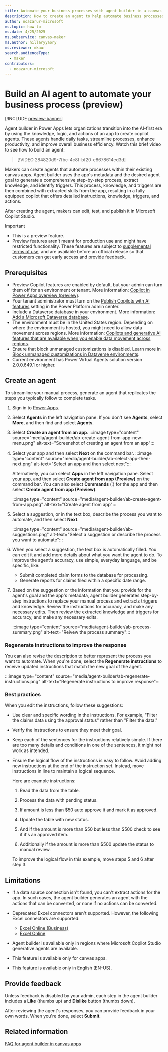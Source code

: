 ```yaml
---
title: Automate your business processes with agent builder in a canvas app
description: How to create an agent to help automate business processes in a canvas app using agent builder.
author: noazarur-microsoft
ms.topic: how-to
ms.date: 4/25/2025
ms.subservice: canvas-maker
ms.author: hillaryyaory
ms.reviewer: mkaur
search.audienceType: 
  - maker
contributors:
  - noazarur-microsoft
---
```


# Build an AI agent to automate your business process (preview) 

[!INCLUDE [preview-banner](~/../shared-content/shared/preview-includes/preview-banner.md)]

Agent builder in Power Apps lets organizations transition into the AI-first era by using the knowledge, logic, and actions of an app to create copilot agents. These agents handle daily tasks, streamline processes, enhance productivity, and improve overall business efficiency. Watch this brief video to see how to build an agent:

> [!VIDEO 284820d9-7fbc-4c8f-bf20-e8678614ed3d]

 Makers can create agents that automate processes within their existing canvas apps. Agent builder uses the app's metadata and the desired agent goal to generate a comprehensive step-by-step process, extract knowledge, and identify triggers. This process, knowledge, and triggers are then combined with extracted skills from the app, resulting in a fully equipped copilot that offers detailed instructions, knowledge, triggers, and actions.

After creating the agent, makers can edit, test, and publish it in Microsoft Copilot Studio.

> [!IMPORTANT]
> - This is a preview feature.
> - Preview features aren't meant for production use and might have restricted functionality. These features are subject to [supplemental terms of use](https://go.microsoft.com/fwlink/?linkid=2189520), and are available before an official release so that customers can get early access and provide feedback.

## Prerequisites

- Preview Copilot features are enabled by default, but your admin can turn them off for an environment or tenant. More information: [Copilot in Power Apps overview (preview)](ai-overview.md#turn-off-copilot-preview-features-in-power-apps).
- Your tenant administrator must turn on the [Publish Copilots with AI features](/microsoft-copilot-studio/security-and-governance) setting in the Power Platform admin center.
- Include a Dataverse database in your environment. More information: [Add a Microsoft Dataverse database](/power-platform/admin/create-database).
- The environment must be in the United States region. Depending on where the environment is hosted, you might need to allow data movement across regions. More information: [Copilots and generative AI features that are available when you enable data movement across regions](/power-platform/admin/geographical-availability-copilot#copilots-and-generative-ai-features-that-are-available-when-you-enable-data-movement-across-regions).
- Ensure that block unmanaged customizations is disabled. Learn more in [Block unmanaged customizations in Dataverse environments](/power-platform/alm/block-unmanaged-customizations).
- Current environment has Power Virtual Agents solution version 2.0.0.649.1 or higher.

## Create an agent

To streamline your manual process, generate an agent that replicates the steps you typically follow to complete tasks.

1. Sign in to [Power Apps](https://make.powerapps.com).
1. Select **Agents** in the left navigation pane. If you don't see **Agents**, select **More**, and then find and select **Agents**. 
1. Select **Create an agent from an app**.
    :::image type="content" source="media/agent-builder/ab-create-agent-from-app-new-menu.png" alt-text="Screenshot of creating an agent from an app":::

1. Select your app and then select **Next** on the command bar.
:::image type="content" source="media/agent-builder/ab-select-app-then-next.png" alt-text="Select an app and then select next":::

    Alternatively, you can select **Apps** in the left navigation pane. Select your app, and then select **Create agent from app (Preview)** on the command bar. You can also select **Commands** (![Commands button.](media/power-apps-page-icons/apps-commands-menu-to-edit.png)) for the app and then select **Create agent from app (Preview)**.

    :::image type="content" source="media/agent-builder/ab-create-agent-from-app.png" alt-text="Create agent from app":::

1. Select a suggestion, or in the text box, describe the process you want to automate, and then select **Next**.

    :::image type="content" source="media/agent-builder/ab-suggestions.png" alt-text="Select a suggestion or describe the process you want to automate":::

1. When you select a suggestion, the text box is automatically filled. You can edit it and add more details about what you want the agent to do. To improve the agent's accuracy, use simple, everyday language, and be specific, like:

   - Submit completed claim forms to the database for processing.
   - Generate reports for claims filed within a specific date range.

1. Based on the suggestion or the information that you provide for the agent's goal and the app's metadata, agent builder generates step-by-step instructions to replace your manual process and extracts triggers and knowledge. Review the instructions for accuracy, and make any necessary edits. Then review the extracted knowledge and triggers for accuracy, and make any necessary edits.

    :::image type="content" source="media/agent-builder/ab-process-summary.png" alt-text="Reivew the process summary":::


### Regenerate instructions to improve the response

You can also revise the description to better represent the process you want to automate. When you're done, select the **Regenerate instructions** to receive updated instructions that match the new goal of the agent.

:::image type="content" source="media/agent-builder/ab-regenerate-instructions.png" alt-text="Regenerate instructions to improve response":::

### Best practices

When you edit the instructions, follow these suggestions:

- Use clear and specific wording in the instructions. For example, "Filter the claims data using the approval status" rather than "Filter the data."

- Verify the instructions to ensure they meet their goal.

- Keep each of the sentences for the instructions relatively simple. If there are too many details and conditions in one of the sentences, it might not work as intended.

- Ensure the logical flow of the instructions is easy to follow. Avoid adding new instructions at the end of the instruction set. Instead, move instructions in line to maintain a logical sequence. 
  
  Here are example instructions:

    1. Read the data from the table.

    2. Process the data with pending status.

    3. If amount is less than $50 auto approve it and mark it as approved.

    4. Update the table with new status.

    5. And if the amount is more than $50 but less than $500 check to see if it's an approved item.

    6. Additionally if the amount is more than $500 update the status to manual review.

    To improve the logical flow in this example, move steps 5 and 6 after step 3.

## Limitations

- If a data source connection isn't found, you can't extract actions for the app. In such cases, the agent builder generates an agent with the actions that can be converted, or none if no actions can be converted.

- Deprecated Excel connectors aren't supported. However, the following Excel connectors are supported:

  - [Excel Online (Business)](connections/connection-excel.md)
  - [Excel Online](connections/connection-excel.md)

- Agent builder is available only in regions where Microsoft Copilot Studio generative agents are available.
- This feature is available only for canvas apps.
- This feature is available only in English (EN-US).

## Provide feedback

Unless feedback is disabled by your admin, each step in the agent builder includes a **Like** (thumbs up) and **Dislike** button (thumbs down).

After reviewing the agent's responses, you can provide feedback in your own words. When you're done, select **Submit**.

## Related information

[FAQ for agent builder in canvas apps](../common/faq-agent-builder.md)



